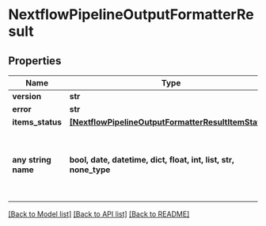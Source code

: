 # NextflowPipelineOutputFormatterResult


## Properties
Name | Type | Description | Notes
------------ | ------------- | ------------- | -------------
**version** | **str** |  | [optional] 
**error** | **str** |  | [optional] 
**items_status** | [**[NextflowPipelineOutputFormatterResultItemStatus]**](NextflowPipelineOutputFormatterResultItemStatus.md) |  | [optional] 
**any string name** | **bool, date, datetime, dict, float, int, list, str, none_type** | any string name can be used but the value must be the correct type | [optional]

[[Back to Model list]](../README.md#documentation-for-models) [[Back to API list]](../README.md#documentation-for-api-endpoints) [[Back to README]](../README.md)


